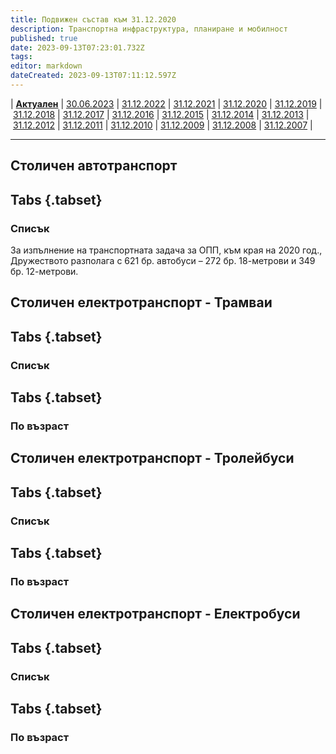 ```yaml
---
title: Подвижен състав към 31.12.2020
description: Транспортна инфраструктура, планиране и мобилност
published: true
date: 2023-09-13T07:23:01.732Z
tags: 
editor: markdown
dateCreated: 2023-09-13T07:11:12.597Z
---
```


| [**Актуален**](/bg/public-transport/fleet-list/actual) | [30.06.2023](/bg/public-transport/fleet-list/2023-06-30) | [31.12.2022](/bg/public-transport/fleet-list/2022-12-31) | [31.12.2021](/bg/public-transport/fleet-list/2021-12-31) | [31.12.2020](/bg/public-transport/fleet-list/2020-12-31) | [31.12.2019](/bg/public-transport/fleet-list/2019-12-31) | [31.12.2018](/bg/public-transport/fleet-list/2018-12-31) | [31.12.2017](/bg/public-transport/fleet-list/2017-12-31) | [31.12.2016](/bg/public-transport/fleet-list/2016-12-31) | [31.12.2015](/bg/public-transport/fleet-list/2015-12-31) | [31.12.2014](/bg/public-transport/fleet-list/2014-12-31) | [31.12.2013](/bg/public-transport/fleet-list/2013-12-31) | [31.12.2012](/bg/public-transport/fleet-list/2012-12-31) | [31.12.2011](/bg/public-transport/fleet-list/2011-12-31) | [31.12.2010](/bg/public-transport/fleet-list/2010-12-31) | [31.12.2009](/bg/public-transport/fleet-list/2009-12-31) | [31.12.2008](/bg/public-transport/fleet-list/2008-12-31) | [31.12.2007](/bg/public-transport/fleet-list/2007-12-31) | 

---


## Столичен автотранспорт
## Tabs {.tabset}
### Списък
За изпълнение на транспортната задача за ОПП, към края на 2020 год., Дружеството
разполага с 621 бр. автобуси – 272 бр. 18-метрови и 349 бр. 12-метрови.

## Столичен електротранспорт - Трамваи
## Tabs {.tabset}
### Списък

## Tabs {.tabset}
### По възраст

## Столичен електротранспорт - Тролейбуси
## Tabs {.tabset}
### Списък

## Tabs {.tabset}
### По възраст


## Столичен електротранспорт - Електробуси
## Tabs {.tabset}
### Списък

## Tabs {.tabset}
### По възраст